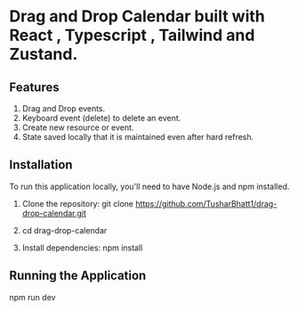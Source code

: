# Drag and Drop Calendar built with React , Typescript , Tailwind and Zustand.

## Features

1. Drag and Drop events.
2. Keyboard event (delete) to delete an event.
3. Create new resource or event.
4. State saved locally that it is maintained even after hard refresh.

## Installation

To run this application locally, you'll need to have Node.js and npm installed. 
1. Clone the repository:
    git clone https://github.com/TusharBhatt1/drag-drop-calendar.git
2.  cd drag-drop-calendar

3. Install dependencies:
    npm install


## Running the Application

npm run dev
